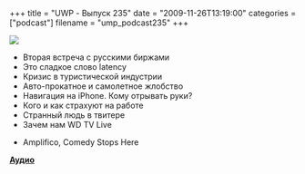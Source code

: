 +++
title = "UWP - Выпуск 235"
date = "2009-11-26T13:19:00"
categories = ["podcast"]
filename = "ump_podcast235"
+++

![](https://podcast.umputun.com/images/uwp/uwp235.jpg)

- Вторая встреча с русскими биржами
- Это сладкое слово latency
- Кризис в туристической индустрии
- Авто-прокатное и самолетное жлобство
- Навигация на iPhone. Кому отрывать руки?
- Кого и как страхуют на работе
- Странный людь в твитере
- Зачем нам WD TV Live


* Amplifico, Comedy Stops Here

[**Аудио**](http://archive.rucast.net/uwp/media/ump_podcast235.mp3)
<audio src="http://archive.rucast.net/uwp/media/ump_podcast235.mp3" preload="none">